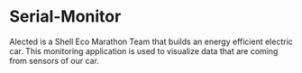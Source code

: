 # Serial-Monitor
Alected is a Shell Eco Marathon Team that builds an energy efficient electric car. This monitoring application is used to visualize data that are coming from sensors of our car.
